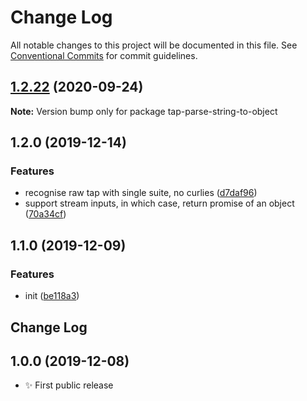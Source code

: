 # Change Log

All notable changes to this project will be documented in this file.
See [Conventional Commits](https://conventionalcommits.org) for commit guidelines.

## [1.2.22](https://gitlab.com/codsen/codsen/compare/tap-parse-string-to-object@1.2.21...tap-parse-string-to-object@1.2.22) (2020-09-24)

**Note:** Version bump only for package tap-parse-string-to-object





## 1.2.0 (2019-12-14)

### Features

- recognise raw tap with single suite, no curlies ([d7daf96](https://gitlab.com/codsen/codsen/commit/d7daf96e62661022b2bdee00e0ae5029d9c697b6))
- support stream inputs, in which case, return promise of an object ([70a34cf](https://gitlab.com/codsen/codsen/commit/70a34cf6c07c5674b7f20f723ba0b098ffa3a9b1))

## 1.1.0 (2019-12-09)

### Features

- init ([be118a3](https://gitlab.com/codsen/codsen/commit/be118a3fe66f84b19425571dd2da76d3d4e86fa1))

## Change Log

## 1.0.0 (2019-12-08)

- ✨ First public release

